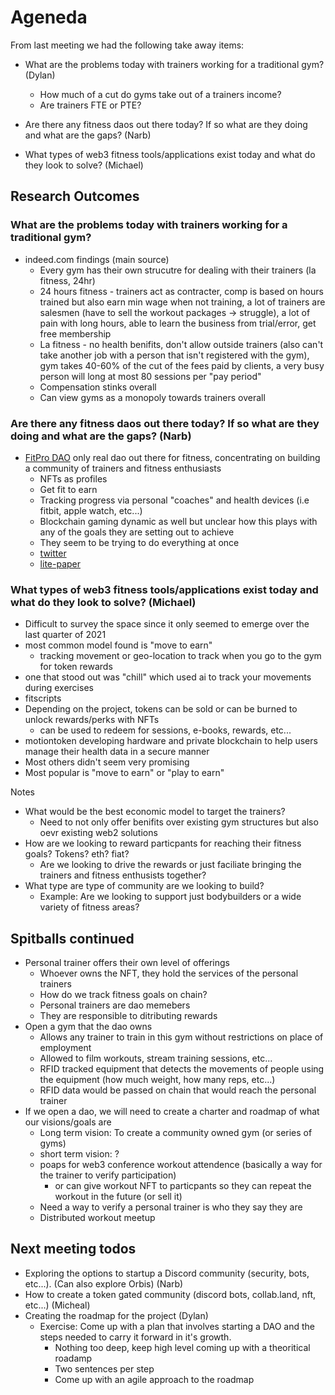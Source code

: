 # Ageneda

From last meeting we had the following take away items:

- What are the problems today with trainers working for a traditional gym? (Dylan)
  - How much of a cut do gyms take out of a trainers income?
   - Are trainers FTE or PTE?


- Are there any fitness daos out there today? If so what are they doing and what are the gaps? (Narb)


- What types of web3 fitness tools/applications exist today and what do they look to solve? (Michael)



## Research Outcomes

### What are the problems today with trainers working for a traditional gym?
- indeed.com findings (main source)
  - Every gym has their own strucutre for dealing with their trainers (la fitness, 24hr)
  - 24 hours fitness - trainers act as contracter, comp is based on hours trained but also earn min wage when not training, a lot of trainers are salesmen (have to sell the workout packages -> struggle), a lot of pain with long hours, able to learn the business from trial/error, get free membership
  - La fitness - no health benifits, don't allow outside trainers (also can't take another job with a person that isn't registered with the gym), gym takes 40-60% of the cut of the fees paid by clients, a very busy person will long at most 80 sessions per "pay period"
  - Compensation stinks overall
  - Can view gyms as a monopoly towards trainers overall

### Are there any fitness daos out there today? If so what are they doing and what are the gaps? (Narb)
- [FitPro DAO](https://mobile.twitter.com/fitprosdao) only real dao out there for fitness, concentrating on building a community of trainers and fitness enthusiasts
  - NFTs as profiles
  - Get fit to earn
  - Tracking progress via personal "coaches" and health devices (i.e fitbit, apple watch, etc...)
  - Blockchain gaming dynamic as well but unclear how this plays with any of the goals they are setting out to achieve
  - They seem to be trying to do everything at once
  - [twitter](https://mobile.twitter.com/fitprosdao)
  - [lite-paper](https://cdn.shopify.com/s/files/1/0568/7325/5066/files/FitProsDAO_-_Lite_paper-v4.0.pdf?v=1653984070)

### What types of web3 fitness tools/applications exist today and what do they look to solve? (Michael)
- Difficult to survey the space since it only seemed to emerge over the last quarter of 2021
- most common model found is "move to earn"
  - tracking movement or geo-location to track when you go to the gym for token rewards
- one that stood out was "chill" which used ai to track your movements during exercises
- fitscripts
- Depending on the project, tokens can be sold or can be burned to unlock rewards/perks with NFTs
  - can be used to redeem for sessions, e-books, rewards, etc...
- motiontoken developing hardware and private blockchain to help users manage their health data in a secure manner
- Most others didn't seem very promising
- Most popular is "move to earn" or "play to earn"

Notes
- What would be the best economic model to target the trainers? 
  - Need to not only offer benifits over existing gym structures but also oevr existing web2 solutions
- How are we looking to reward particpants for reaching their fitness goals? Tokens? eth? fiat?
  - Are we looking to drive the rewards or just faciliate bringing the trainers and fitness enthusists together?
- What type are type of community are we looking to build?
  - Example: Are we looking to support just bodybuilders or a wide variety of fitness areas?

## Spitballs continued
- Personal trainer offers their own level of offerings
  - Whoever owns the NFT, they hold the services of the personal trainers
  - How do we track fitness goals on chain?
  - Personal trainers are dao memebers
  - They are responsible to ditributing rewards
- Open a gym that the dao owns
  - Allows any trainer to train in this gym without restrictions on place of employment
  - Allowed to film workouts, stream training sessions, etc...
  - RFID tracked equipment that detects the movements of people using the equipment (how much weight, how many reps, etc...)
  - RFID data would be passed on chain that would reach the personal trainer
- If we open a dao, we will need to create a charter and roadmap of what our visions/goals are
  - Long term vision: To create a community owned gym (or series of gyms)
  - short term vision: ?
  - poaps for web3 conference workout attendence (basically a way for the trainer to verify participation)
    - or can give workout NFT to particpants so they can repeat the workout in the future (or sell it)
  - Need a way to verify a personal trainer is who they say they are
  - Distributed workout meetup

## Next meeting todos
- Exploring the options to startup a Discord community (security, bots, etc...).  (Can also explore Orbis) (Narb)
- How to create a token gated community (discord bots, collab.land, nft, etc...) (Micheal)
- Creating the roadmap for the project (Dylan)
  - Exercise: Come up with a plan that involves starting a DAO and the steps needed to carry it forward in it's growth.  
    - Nothing too deep, keep high level coming up with a theoritical roadamp
    - Two sentences per step
    - Come up with an agile approach to the roadmap
